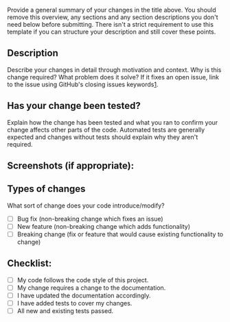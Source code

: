 Provide a general summary of your changes in the title above. You should
remove this overview, any sections and any section descriptions you
don't need below before submitting. There isn't a strict requirement to
use this template if you can structure your description and still cover
these points.

## Description

Describe your changes in detail through motivation and context. Why is
this change required? What problem does it solve? If it fixes an open
issue, link to the issue using GitHub's closing issues keywords[1].

## Has your change been tested?

Explain how the change has been tested and what you ran to confirm your
change affects other parts of the code. Automated tests are generally
expected and changes without tests should explain why they aren't
required.

## Screenshots (if appropriate):

## Types of changes

What sort of change does your code introduce/modify?

- [ ] Bug fix (non-breaking change which fixes an issue)
- [ ] New feature (non-breaking change which adds functionality)
- [ ] Breaking change (fix or feature that would cause existing functionality to change)

## Checklist:

- [ ] My code follows the code style of this project.
- [ ] My change requires a change to the documentation.
- [ ] I have updated the documentation accordingly.
- [ ] I have added tests to cover my changes.
- [ ] All new and existing tests passed.

[1]: https://help.github.com/articles/closing-issues-using-keywords/
